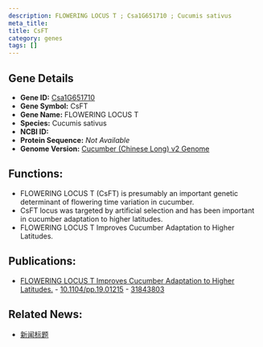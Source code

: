 ```yaml
---
description: FLOWERING LOCUS T ; Csa1G651710 ; Cucumis sativus
meta_title:
title: CsFT
category: genes
tags: []
---
```


## Gene Details
- **Gene ID:**	[Csa1G651710](https://www.maizegdb.org/gene_center/gene/Csa1G651710)
- **Gene Symbol:** CsFT
- **Gene Name:** FLOWERING LOCUS T
- **Species:** Cucumis sativus
- **NCBI ID:** [  ]()
- **Protein Sequence:** *Not Available*
- **Genome Version:** [Cucumber (Chinese Long) v2 Genome]()

## Functions:
   - FLOWERING LOCUS T (CsFT) is presumably an important genetic determinant of flowering time variation in cucumber.
   - CsFT locus was targeted by artificial selection and has been important in cucumber adaptation to higher latitudes.
   - FLOWERING LOCUS T Improves Cucumber Adaptation to Higher Latitudes.

## Publications:
   - [FLOWERING LOCUS T Improves Cucumber Adaptation to Higher Latitudes.]( https://academic.oup.com/plphys/article/182/2/908/6116222?login=true ) - [10.1104/pp.19.01215]( https://academic.oup.com/plphys/article/182/2/908/6116222?login=true ) - [31843803](https://pubmed.ncbi.nlm.nih.gov/31843803/)

## Related News:
   - [新闻标题](https://mp.weixin.qq.com/s?__biz=MzIyOTY2NDYyNQ==&mid=2247493604&idx=1&sn=eb9c286ac325181dc43d9f64ae146560&chksm=e8bd95fadfca1cecb31c5de505b1841474f34571b443cc0cb082577d7c7b0bb809119a91d323&scene=27#wechat_redirect)

